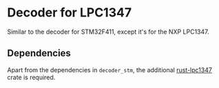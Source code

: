 # Decoder for LPC1347
Similar to the decoder for STM32F411, except it's for the NXP LPC1347.

## Dependencies
Apart from the dependencies in `decoder_stm`, the additional [rust-lpc1347](https://github.com/ax-rwnd/rust-lpc1347.git) crate is required.
